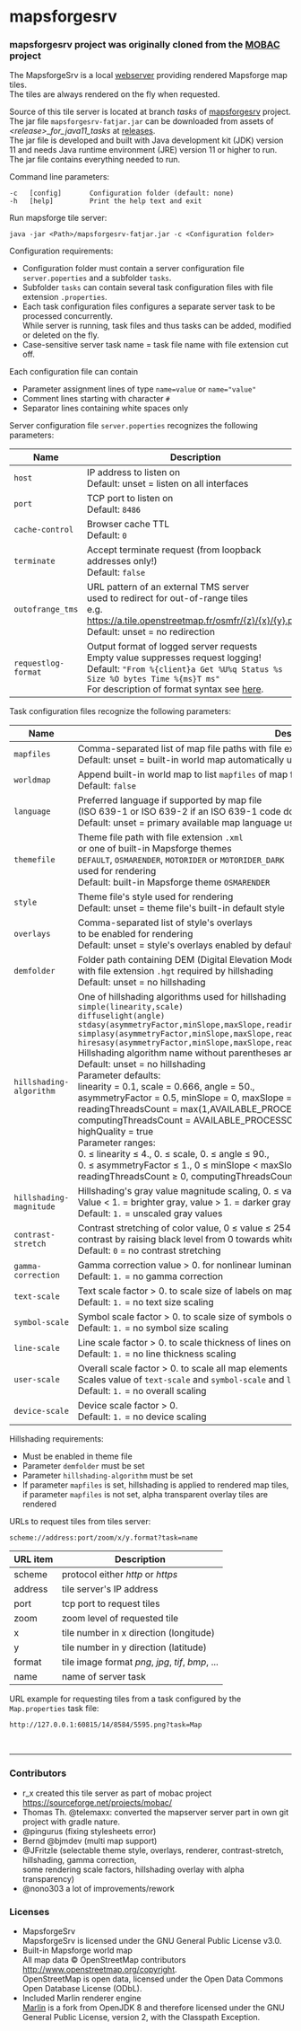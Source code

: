 # mapsforgesrv

### mapsforgesrv project was originally cloned from the [MOBAC](http://mobac.sourceforge.net) project

The MapsforgeSrv is a local [webserver](http://wiki.openstreetmap.org/wiki/Mapsforge) providing rendered Mapsforge map tiles.  
The tiles are always rendered on the fly when requested.

Source of this tile server is located at branch _tasks_ of [mapsforgesrv](https://github.com/telemaxx/mapsforgesrv) project.  
The jar file `mapsforgesrv-fatjar.jar` can be downloaded from assets of _<release\>\_for\_java11\_tasks_ at [releases](https://github.com/telemaxx/mapsforgesrv/releases).   
The jar file is developed and built with Java development kit (JDK) version 11 and needs Java runtime environment (JRE) version 11 or higher to run.  
The jar file contains everything needed to run.



Command line parameters:

	-c   [config]		Configuration folder (default: none)
	-h   [help]  		Print the help text and exit 

Run mapsforge tile server:

	java -jar <Path>/mapsforgesrv-fatjar.jar -c <Configuration folder>

Configuration requirements:
* Configuration folder must contain a server configuration file `server.poperties` and a subfolder `tasks`.
* Subfolder `tasks` can contain several task configuration files with file extension `.properties`.
* Each task configuration files configures a separate server task to be processed concurrently.<br>While server is running, task files and thus tasks can be added, modified or deleted on the fly.
* Case-sensitive server task name = task file name with file extension cut off.

Each configuration file can contain
* Parameter assignment lines of type `name=value` or `name="value"`
* Comment lines starting with character `#`
* Separator lines containing white spaces only

Server configuration file `server.poperties` recognizes the following parameters:

| Name | Description |
| ---- | ----------- |
| `host` | IP address to listen on<br>Default: unset = listen on all interfaces
| `port` | TCP port to listen on<br>Default: `8486`
| `cache-control` | Browser cache TTL<br>Default: `0`
| `terminate` | Accept terminate request (from loopback addresses only!)<br>Default: `false`
| `outofrange_tms` | URL pattern of an external TMS server<br>used to redirect for out-of-range tiles<br>e.g. https://a.tile.openstreetmap.fr/osmfr/{z}/{x}/{y}.png<br>Default: unset = no redirection
| `requestlog-format` | Output format of logged server requests<br>Empty value suppresses request logging!<br>Default: `"From %{client}a Get %U%q Status %s Size %O bytes Time %{ms}T ms"`<br>For description of format syntax see [here](https://javadoc.io/doc/org.eclipse.jetty/jetty-server/latest/org.eclipse.jetty.server/org/eclipse/jetty/server/CustomRequestLog.html).  

Task configuration files recognize the following parameters:

| Name | Description |
| ---- | ----------- |
| `mapfiles` | Comma-separated list of map file paths with file extension `.map`<br>Default: unset = built-in world map automatically used
| `worldmap` | Append built-in world map to list `mapfiles` of map files<br>Default: `false`
| `language` | Preferred language if supported by map file<br>(ISO 639-1 or ISO 639-2 if an ISO 639-1 code doesn't exist)<br>Default: unset = primary available map language used
| `themefile` | Theme file path with file extension `.xml`<br>or one of built-in Mapsforge themes<br>`DEFAULT`, `OSMARENDER`, `MOTORIDER` or `MOTORIDER_DARK`<br>used for rendering<br>Default: built-in Mapsforge theme `OSMARENDER`
| `style` | Theme file's style used for rendering<br>Default: unset =  theme file's built-in default style
| `overlays` | Comma-separated list of style's overlays <br>to be enabled for rendering<br>Default: unset = style's overlays enabled by default
| `demfolder` | Folder path containing DEM (Digital Elevation Model) data files<br>with file extension `.hgt` required by hillshading<br>Default: unset = no hillshading
| `hillshading-algorithm` | One of hillshading algorithms used for hillshading<br>`simple(linearity,scale)`<br>`diffuselight(angle)`<br> `stdasy(asymmetryFactor,minSlope,maxSlope,readingThreadsCount,computingThreadsCount,highQuality)`<br>`simplasy(asymmetryFactor,minSlope,maxSlope,readingThreadsCount,computingThreadsCount,highQuality)`<br>`hiresasy(asymmetryFactor,minSlope,maxSlope,readingThreadsCount,computingThreadsCount,highQuality)`<br>Hillshading algorithm name without parentheses and parameters is valid too!<br>Default: unset = no hillshading<br>Parameter defaults:<br>linearity = 0.1, scale = 0.666, angle = 50.,<br>asymmetryFactor = 0.5, minSlope = 0, maxSlope = 80,<br>readingThreadsCount = max(1,AVAILABLE_PROCESSORS/3),<br>computingThreadsCount = AVAILABLE_PROCESSORS,<br>highQuality = true<br>Parameter ranges:<br>0. ≤ linearity ≤ 4., 0. ≤ scale, 0. ≤ angle ≤ 90.,<br>0. ≤ asymmetryFactor ≤ 1., 0 ≤ minSlope < maxSlope, minSlope < maxSlope ≤ 100,<br>readingThreadsCount ≥ 0, computingThreadsCount ≥ 0, highQuality = {false\|true}
| `hillshading-magnitude` | Hillshading's gray value magnitude scaling, 0. ≤ value ≤ 4.<br>Value < 1. = brighter gray, value > 1. = darker gray<br>Default: `1.` = unscaled gray values
| `contrast-stretch` | Contrast stretching of color value, 0 ≤ value ≤ 254 to increase<br>contrast by raising black level from 0 towards white level 255 <br>Default: `0` = no contrast stretching
| `gamma-correction` | Gamma correction value > 0. for nonlinear luminance mapping<br>Default: `1.` = no gamma correction
| `text-scale` | Text scale factor > 0. to scale size of labels on map<br>Default: `1.` = no text size scaling
| `symbol-scale` | Symbol scale factor > 0. to scale size of symbols on map<br>Default: `1.` = no symbol size scaling
| `line-scale` | Line scale factor > 0. to scale thickness of lines on map<br>Default: `1.` = no line thickness scaling
| `user-scale` | Overall scale factor > 0. to scale all map elements<br>Scales value of `text-scale` and `symbol-scale` and `line-scale`<br>Default: `1.` = no overall scaling
| `device-scale` | Device scale factor > 0.<br>Default: `1.` = no device scaling

Hillshading requirements:
* Must be enabled in theme file
* Parameter `demfolder` must be set
* Parameter `hillshading-algorithm` must be set
* If parameter `mapfiles` is set, hillshading is applied to rendered map tiles,<br>if parameter `mapfiles` is not set, alpha transparent overlay tiles are rendered

URLs to request tiles from tiles server:  
```
scheme://address:port/zoom/x/y.format?task=name
```

| URL item | Description |
| -----| ----------- |
| scheme | protocol either _http_ or _https_ |
| address | tile server's IP address |
| port | tcp port to request tiles |
| zoom | zoom level of requested tile |
| x | tile number in x direction (longitude) |
| y | tile number in y direction (latitude) |
| format | tile image format _png_, _jpg_, _tif_, _bmp_, ... |
| name | name of server task |

URL example for requesting tiles from a task configured by the `Map.properties` task file:
```
http://127.0.0.1:60815/14/8584/5595.png?task=Map
```
<br>

-------------
### Contributors
- r_x created this tile server as part of mobac project https://sourceforge.net/projects/mobac/
- Thomas Th. @telemaxx: converted the mapserver server part in own git project with gradle nature.
- @pingurus (fixing stylesheets error)
- Bernd @bjmdev (multi map support)
- @JFritzle (selectable theme style, overlays, renderer, contrast-stretch, hillshading, gamma correction,    
  some rendering scale factors, hillshading overlay with alpha transparency)
- @nono303 a lot of improvements/rework

### Licenses
- MapsforgeSrv  
MapsforgeSrv is licensed under the GNU General Public License v3.0. 
- Built-in Mapsforge world map  
All map data © OpenStreetMap contributors http://www.openstreetmap.org/copyright.   
OpenStreetMap is open data, licensed under the Open Data Commons Open Database License (ODbL).
- Included Marlin renderer engine   
[Marlin](https://github.com/bourgesl/marlin-renderer) is a fork from OpenJDK 8 and therefore licensed under the GNU General Public License, version 2, with the Classpath Exception.
